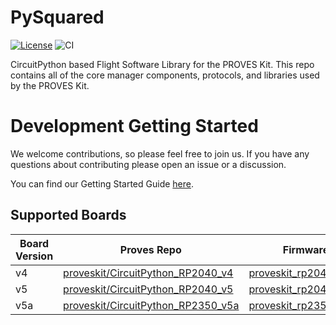 # PySquared

[![License](https://img.shields.io/badge/license-MIT-blue.svg)](LICENSE)
![CI](https://github.com/proveskit/pysquared/actions/workflows/ci.yaml/badge.svg)

CircuitPython based Flight Software Library for the PROVES Kit. This repo contains all of the core manager components, protocols, and libraries used by the PROVES Kit.

# Development Getting Started
We welcome contributions, so please feel free to join us. If you have any questions about contributing please open an issue or a discussion.

You can find our Getting Started Guide [here](https://proveskit.github.io/pysquared/dev-guide/).

## Supported Boards

| Board Version | Proves Repo                          | Firmware                     |
|---------------|--------------------------------------|------------------------------|
| v4            | [proveskit/CircuitPython_RP2040_v4](https://github.com/proveskit/CircuitPython_RP2040_v4) | [proveskit_rp2040_v4](https://circuitpython.org/board/proveskit_rp2040_v4/) |
| v5            | [proveskit/CircuitPython_RP2040_v5](https://github.com/proveskit/CircuitPython_RP2040_v5) | [proveskit_rp2040_v5](https://drive.google.com/file/d/1S_xKkCfLgaMHhTQQ2uGI1fz-TgWfvwOZ/view?usp=drive_link/) |
| v5a           | [proveskit/CircuitPython_RP2350_v5a](https://github.com/proveskit/CircuitPython_RP2350_v5a) | [proveskit_rp2350A_V5a](https://github.com/proveskit/flight_controller_board/blob/main/Firmware/FC_FIRM_v5a_V1.uf2) |
